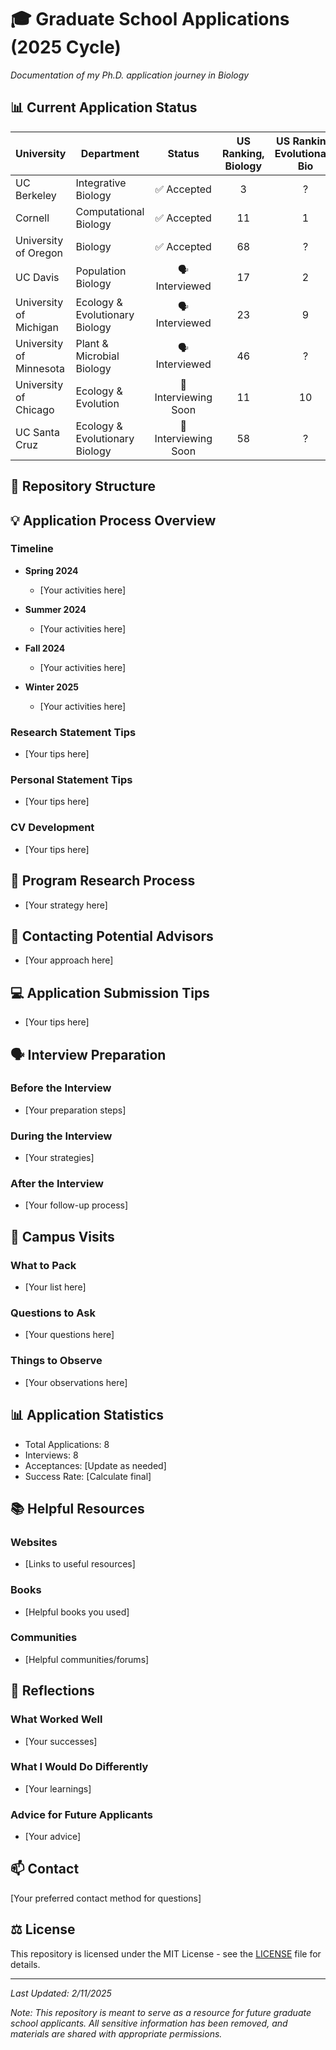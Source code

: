 # 🎓 Graduate School Applications (2025 Cycle)
*Documentation of my Ph.D. application journey in Biology*

## 📊 Current Application Status

| University | Department | Status | US Ranking, Biology | US Ranking, Evolutionary Bio |
|------------|------------|:------:|:------:|:------:|
| UC Berkeley | Integrative Biology | ✅ Accepted | 3 | ? |
| Cornell | Computational Biology | ✅ Accepted | 11 | 1 |
| University of Oregon | Biology | ✅ Accepted | 68 | ? |
| UC Davis | Population Biology | 🗣️ Interviewed | 17 | 2 |
| University of Michigan | Ecology & Evolutionary Biology | 🗣️ Interviewed | 23 | 9 |
| University of Minnesota | Plant & Microbial Biology | 🗣️ Interviewed | 46 | ? |
| University of Chicago | Ecology & Evolution | 📅 Interviewing Soon | 11 | 10 | 
| UC Santa Cruz | Ecology & Evolutionary Biology | 📅 Interviewing Soon | 58 | ? |

## 📁 Repository Structure

## 💡 Application Process Overview

### Timeline
- **Spring 2024**
    - [Your activities here]

- **Summer 2024**
    - [Your activities here]

- **Fall 2024**
    - [Your activities here]

- **Winter 2025**
    - [Your activities here]

### Research Statement Tips
- [Your tips here]

### Personal Statement Tips
- [Your tips here]

### CV Development
- [Your tips here]

## 🎯 Program Research Process
- [Your strategy here]

## 📧 Contacting Potential Advisors
- [Your approach here]

## 💻 Application Submission Tips
- [Your tips here]

## 🗣️ Interview Preparation
### Before the Interview
- [Your preparation steps]

### During the Interview
- [Your strategies]

### After the Interview
- [Your follow-up process]

## 🏫 Campus Visits
### What to Pack
- [Your list here]

### Questions to Ask
- [Your questions here]

### Things to Observe
- [Your observations here]

## 📊 Application Statistics
- Total Applications: 8
- Interviews: 8
- Acceptances: [Update as needed]
- Success Rate: [Calculate final]

## 📚 Helpful Resources
### Websites
- [Links to useful resources]

### Books
- [Helpful books you used]

### Communities
- [Helpful communities/forums]

## 💭 Reflections
### What Worked Well
- [Your successes]

### What I Would Do Differently
- [Your learnings]

### Advice for Future Applicants
- [Your advice]

## 📫 Contact
[Your preferred contact method for questions]

## ⚖️ License
This repository is licensed under the MIT License - see the [LICENSE](LICENSE) file for details.

---
*Last Updated: 2/11/2025*

*Note: This repository is meant to serve as a resource for future graduate school applicants. All sensitive information has been removed, and materials are shared with appropriate permissions.*
